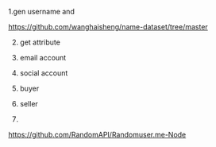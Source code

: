1.gen username and 

https://github.com/wanghaisheng/name-dataset/tree/master

2. get attribute

3. email account

4. social account

5. buyer
6. seller
7. 

https://github.com/RandomAPI/Randomuser.me-Node
